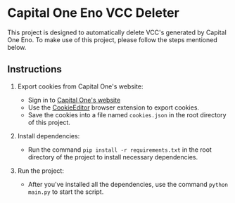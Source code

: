 # Capital One Eno VCC Deleter

This project is designed to automatically delete VCC's generated by Capital One Eno. To make use of this project, please follow the steps mentioned below.

## Instructions

1. Export cookies from Capital One's website:
   - Sign in to [Capital One's website](https://verified.capitalone.com/auth/signin)
   - Use the [CookieEditor](https://chromewebstore.google.com/detail/cookie-editor/hlkenndednhfkekhgcdicdfddnkalmdm) browser extension to export cookies.
   - Save the cookies into a file named `cookies.json` in the root directory of this project.

2. Install dependencies:
   - Run the command `pip install -r requirements.txt` in the root directory of the project to install necessary dependencies.

3. Run the project:
   - After you've installed all the dependencies, use the command `python main.py` to start the script.

